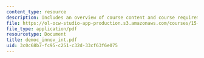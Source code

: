 ```yaml
---
content_type: resource
description: Includes an overview of course content and course requirements.
file: https://ol-ocw-studio-app-production.s3.amazonaws.com/courses/15-352-managing-innovation-emerging-trends-spring-2005/3c0c68b7fc95c251c32d33cf63f6e075_democ_innov_int.pdf
file_type: application/pdf
resourcetype: Document
title: democ_innov_int.pdf
uid: 3c0c68b7-fc95-c251-c32d-33cf63f6e075
---
```

